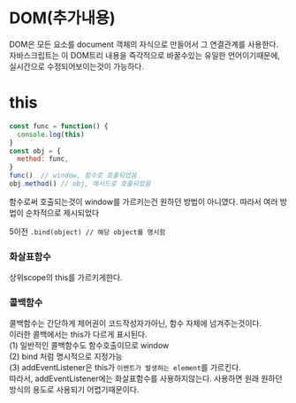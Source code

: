# DOM(추가내용)

DOM은 모든 요소를 document 객체의 자식으로 만들어서 그 연결관계를 사용한다.  
자바스크립트는 이 DOM트리 내용을 즉각적으로 바꿀수있는 유일한 언어이기때문에, 실시간으로 수정되어보이는것이 가능하다.  

# this

```javascript
const func = function() {
  console.log(this)
}
const obj = {
  method: func,
}
func()  // window, 함수로 호출되었음
obj.method() // obj, 메서드로 호출되었음
```

함수로써 호출되는것이 window를 가르키는건 원하던 방법이 아니였다. 따라서 여러 방법이 순차적으로 제시되었다

5이전 `.bind(object) // 해당 object를 명시함`

### 화살표함수
상위scope의 this를 가르키게한다.


### 콜백함수
콜백함수는 간단하게 제어권이 코드작성자가아닌, 함수 자체에 넘겨주는것이다.  
이러한 콜백에서는 this가 다르게 표시된다.  
(1) 일반적인 콜백함수도 함수호출이므로 window  
(2) bind 처럼 명시적으로 지정가능  
(3) addEventListener은 this가 `이벤트가 발생하는 element`를 가르킨다.  
따라서, addEventListener에는 화살표함수를 사용하지않는다. 사용하면 원래 원하던 방식의 용도로 사용되기 어렵기때문이다.  